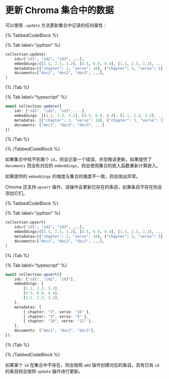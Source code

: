 # 更新 Chroma 集合中的数据

可以使用 `.update` 方法更新集合中记录的任何属性：

{% TabbedCodeBlock %}

{% Tab label="python" %}
```python
collection.update(
    ids=["id1", "id2", "id3", ...],
    embeddings=[[1.1, 2.3, 3.2], [4.5, 6.9, 4.4], [1.1, 2.3, 3.2], ...],
    metadatas=[{"chapter": 3, "verse": 16}, {"chapter": 3, "verse": 5}, {"chapter": 29, "verse": 11}, ...],
    documents=["doc1", "doc2", "doc3", ...],
)
```
{% /Tab %}

{% Tab label="typescript" %}
```typescript
await collection.update({
    ids: ["id1", "id2", "id3", ...], 
    embeddings: [[1.1, 2.3, 3.2], [4.5, 6.9, 4.4], [1.1, 2.3, 3.2], ...], 
    metadatas: [{"chapter": 3, "verse": 16}, {"chapter": 3, "verse": 5}, {"chapter": 29, "verse": 11}, ...], 
    documents: ["doc1", "doc2", "doc3", ...]
})
```
{% /Tab %}

{% /TabbedCodeBlock %}

如果集合中找不到某个 `id`，则会记录一个错误，并忽略该更新。如果提供了 `documents` 而没有对应的 `embeddings`，则会使用集合的嵌入函数重新计算嵌入。

如果提供的 `embeddings` 的维度与集合的维度不一致，则会抛出异常。

Chroma 还支持 `upsert` 操作，该操作会更新已存在的条目，如果条目不存在则会添加它们。

{% TabbedCodeBlock %}

{% Tab label="python" %}
```python
collection.upsert(
    ids=["id1", "id2", "id3", ...],
    embeddings=[[1.1, 2.3, 3.2], [4.5, 6.9, 4.4], [1.1, 2.3, 3.2], ...],
    metadatas=[{"chapter": 3, "verse": 16}, {"chapter": 3, "verse": 5}, {"chapter": 29, "verse": 11}, ...],
    documents=["doc1", "doc2", "doc3", ...],
)
```
{% /Tab %}

{% Tab label="typescript" %}
```typescript
await collection.upsert({
    ids: ["id1", "id2", "id3"],
    embeddings: [
        [1.1, 2.3, 3.2],
        [4.5, 6.9, 4.4],
        [1.1, 2.3, 3.2],
    ],
    metadatas: [
        { chapter: "3", verse: "16" },
        { chapter: "3", verse: "5" },
        { chapter: "29", verse: "11" },
    ],
    documents: ["doc1", "doc2", "doc3"],
});
```
{% /Tab %}

{% /TabbedCodeBlock %}

如果某个 `id` 在集合中不存在，则会按照 `add` 操作创建对应的条目。具有已有 `id` 的条目则会按照 `update` 操作进行更新。